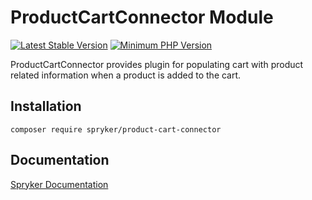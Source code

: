 # ProductCartConnector Module
[![Latest Stable Version](https://poser.pugx.org/spryker/product-cart-connector/v/stable.svg)](https://packagist.org/packages/spryker/product-cart-connector)
[![Minimum PHP Version](https://img.shields.io/badge/php-%3E%3D%207.4-8892BF.svg)](https://php.net/)

ProductCartConnector provides plugin for populating cart with product related information when a product is added to the cart.

## Installation

```
composer require spryker/product-cart-connector
```

## Documentation

[Spryker Documentation](https://docs.spryker.com)
